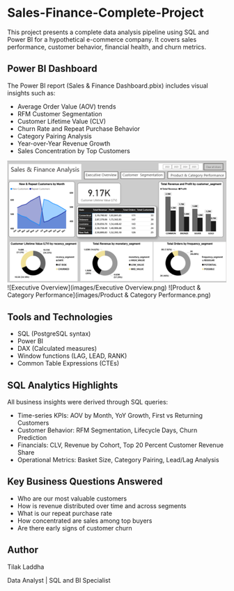 # Sales-Finance-Complete-Project

This project presents a complete data analysis pipeline using SQL and Power BI for a hypothetical e-commerce company. It covers sales performance, customer behavior, financial health, and churn metrics.

## Power BI Dashboard

The Power BI report (Sales & Finance Dashboard.pbix) includes visual insights such as:
- Average Order Value (AOV) trends
- RFM Customer Segmentation
- Customer Lifetime Value (CLV)
- Churn Rate and Repeat Purchase Behavior
- Category Pairing Analysis
- Year-over-Year Revenue Growth
- Sales Concentration by Top Customers

![Customer  Segmentation](https://github.com/TilakLaddha2005/Sales-Finance-Complete-Project/blob/main/images/Customer%20%20Segmentation.png?raw=true)
![Executive Overview](images/Executive Overview.png)
![Product & Category Performance](images/Product & Category Performance.png)

## Tools and Technologies

- SQL (PostgreSQL syntax)
- Power BI
- DAX (Calculated measures)
- Window functions (LAG, LEAD, RANK)
- Common Table Expressions (CTEs)

## SQL Analytics Highlights

All business insights were derived through SQL queries:
- Time-series KPIs: AOV by Month, YoY Growth, First vs Returning Customers
- Customer Behavior: RFM Segmentation, Lifecycle Days, Churn Prediction
- Financials: CLV, Revenue by Cohort, Top 20 Percent Customer Revenue Share
- Operational Metrics: Basket Size, Category Pairing, Lead/Lag Analysis

## Key Business Questions Answered

- Who are our most valuable customers
- How is revenue distributed over time and across segments
- What is our repeat purchase rate
- How concentrated are sales among top buyers
- Are there early signs of customer churn

## Author

Tilak Laddha 

Data Analyst | SQL and BI Specialist  



